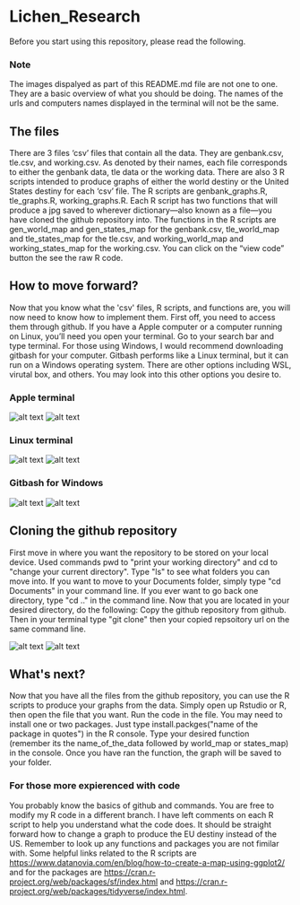 # Lichen_Research
Before you start using this repository, please read the following.

### Note
The images dispalyed as part of this README.md file are not one to one. They are a basic overview of what you should be doing. The names of the urls and computers names displayed in the terminal will not be the same. 

## The files
There are 3 files ‘csv’ files that contain all the data. They are genbank.csv, tle.csv, and working.csv. As denoted by their names, each file corresponds to either the genbank data, tle data or the working data. There are also 3 R scripts intended to produce graphs of either the world destiny or the United States destiny for each ‘csv’ file. The R scripts are genbank_graphs.R, tle_graphs.R, working_graphs.R. Each R script has two functions that will produce a jpg saved to wherever dictionary—also known as a file—you have cloned the github repository into. The functions in the R scripts are gen_world_map and gen_states_map for the genbank.csv, tle_world_map and tle_states_map for the tle.csv, and working_world_map and working_states_map for the working.csv. You can click on the “view code” button the see the raw R code. 

## How to move forward?
Now that you know what the 'csv' files, R scripts, and functions are, you will now need to know how to implement them. First off, you need to access them through github.
If you have a Apple computer or a computer running on Linux, you’ll need you open your terminal. Go to your search bar and type terminal. For those using Windows, I would recommend downloading gitbash for your computer. Gitbash performs like a Linux terminal, but it can run on a Windows operating system. There are other options including WSL, virutal box, and others. You may look into this other options you desire to. 

### Apple terminal
![alt text](https://www.wikihow.com/images/9/95/Open-a-Terminal-Window-in-Mac-Step-7-Version-3.jpg)
![alt text](https://eshop.macsales.com/blog/wp-content/uploads/2016/12/DefaultTerminal1280.jpg)

### Linux terminal
![alt text](https://www.howtogeek.com/wp-content/uploads/2013/03/launch-terminal-on-ubuntu.png?trim=1,1&bg-color=000&pad=1,1)
![alt text](https://ubuntucommunity.s3.dualstack.us-east-2.amazonaws.com/optimized/2X/b/ba76cbf3dc8dc2cc94d26dd61c7aad3cedcd5102_2_690x300.png)

### Gitbash for Windows
![alt text](https://www.stanleyulili.com/assets/images/posts/2019-08-13-install-git-bash/download-starting.jpg)
![alt text](https://www.stanleyulili.com/assets/images/posts/2019-08-13-install-git-bash/git-bash.jpg)


## Cloning the github repository
First move in where you want the repository to be stored on your local device. Used commands pwd to "print your working directory" and cd to "change your current directory". Type "ls" to see what folders you can move into. If you want to move to your Documents folder, simply type "cd Documents" in your command line. If you ever want to go back one directory, type "cd .." in the command line. Now that you are located in your desired directory, do the following: Copy the github repository from github. Then in your terminal type "git clone" then your copied repsoitory url on the same command line. 

![alt text](https://i.stack.imgur.com/lQFbj.gif)
![alt text](https://d17h27t6h515a5.cloudfront.net/topher/2017/January/588bba64_ud123-l2-git-clone/ud123-l2-git-clone.gif)

## What's next?
Now that you have all the files from the github repository, you can use the R scripts to produce your graphs from the data. Simply open up Rstudio or R, then open the file that you want. Run the code in the file. You may need to install one or two packages. Just type install.packges("name of the package in quotes") in the R console. Type your desired function (remember its the name_of_the_data followed by world_map or states_map) in the console. Once you have ran the function, the graph will be saved to your folder. 

### For those more expierenced with code
You probably know the basics of github and commands. You are free to modify my R code in a different branch. I have left comments on each R script to help you understand what the code does. It should be straight forward how to change a graph to produce the EU destiny instead of the US. Remember to look up any functions and packages you are not fimilar with. Some helpful links related to the R scripts are https://www.datanovia.com/en/blog/how-to-create-a-map-using-ggplot2/ and for the packages are https://cran.r-project.org/web/packages/sf/index.html and https://cran.r-project.org/web/packages/tidyverse/index.html.  
